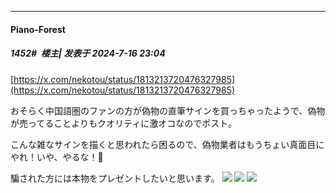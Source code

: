 ﻿
*****

####  Piano-Forest  
##### 1452#         楼主| 发表于 2024-7-16 23:04

[https://x.com/nekotou/status/1813213720476327985](https://x.com/nekotou/status/1813213720476327985)

おそらく中国語圏のファンの方が偽物の直筆サインを買っちゃったようで、偽物が売ってることよりもクオリティに激オコなのでポスト。

こんな雑なサインを描くと思われたら困るので、偽物業者はもうちょい真面目にやれ！いや、やるな！🤬

騙された方には本物をプレゼントしたいと思います。
<img src="https://p.sda1.dev/18/29e8ac9b7bd5374793b151957a4e1593/IMG_20240716_230330.jpg" referrerpolicy="no-referrer">
<img src="https://p.sda1.dev/18/7a69009e147e1e89db74d93747343282/20240716_230251.jpg" referrerpolicy="no-referrer">
<img src="https://p.sda1.dev/18/04c0baaa08170ac79d284aa1dffae126/20240716_230252.jpg" referrerpolicy="no-referrer">


